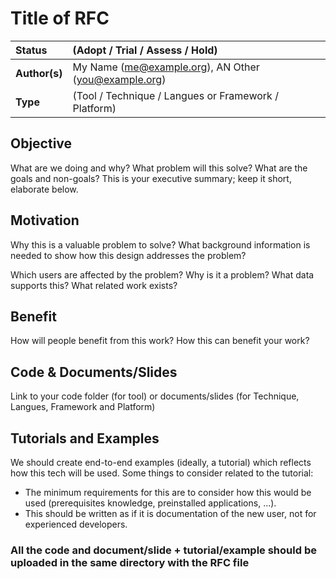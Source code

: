 # Title of RFC

| Status        | (Adopt / Trial / Assess / Hold)                                                |
| :------------ | :-------------------------------------------------------------------------------------------- |
| **Author(s)** | My Name (<me@example.org>), AN Other (<you@example.org>)                                          |
| **Type** | (Tool / Technique / Langues or Framework / Platform)                                          |

## Objective

What are we doing and why? What problem will this solve? What are the goals and
non-goals? This is your executive summary; keep it short, elaborate below.

## Motivation

Why this is a valuable problem to solve? What background information is needed
to show how this design addresses the problem?

Which users are affected by the problem? Why is it a problem? What data supports
this? What related work exists?

## Benefit

How will people benefit from this work? How this can benefit your work?

## Code & Documents/Slides

Link to your code folder (for tool) or documents/slides (for Technique, Langues, Framework and Platform)

## Tutorials and Examples

We should create end-to-end examples (ideally, a tutorial) which reflects how this tech will be used. Some things to consider related to the tutorial:

- The minimum requirements for this are to consider how this would be used (prerequisites knowledge, preinstalled applications, ...).
- This should be written as if it is documentation of the new user, not for experienced developers.
  
### All the code and document/slide + tutorial/example should be uploaded in the same directory with the RFC file

